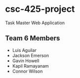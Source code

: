 # csc-425-project
Task Master Web Application
## Team 6 Members
- Luis Aguilar
- Jackson Emerson
- Gavin Howell
- Kapil Ramayanam
- Connor Wilson
